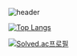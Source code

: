 ![header](https://capsule-render.vercel.app/api?type=slice&color=auto&height=300&section=header&text=w1shope&fontColor=ffffff&fontSize=90&fontAlign=75&fontAlignY=35)

[![Top Langs](https://github-readme-stats.vercel.app/api/top-langs/?username=w1shope&layout=compact)](https://github.com/w1shope/github-readme-stats)

[![Solved.ac프로필](http://mazassumnida.wtf/api/v2/generate_badge?boj=wishhope)](https://solved.ac/wishhope)

